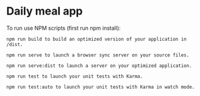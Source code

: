 # Daily meal app

To run use NPM scripts (first run npm install):

    npm run build to build an optimized version of your application in /dist.

    npm run serve to launch a browser sync server on your source files.

    npm run serve:dist to launch a server on your optimized application.

    npm run test to launch your unit tests with Karma.

    npm run test:auto to launch your unit tests with Karma in watch mode.
